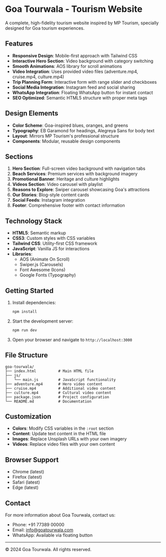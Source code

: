 # Goa Tourwala - Tourism Website

A complete, high-fidelity tourism website inspired by MP Tourism, specially designed for Goa tourism experiences.

## Features

- **Responsive Design**: Mobile-first approach with Tailwind CSS
- **Interactive Hero Section**: Video background with category switching
- **Smooth Animations**: AOS library for scroll animations
- **Video Integration**: Uses provided video files (adventure.mp4, cruise.mp4, culture.mp4)
- **Trip Planning Form**: Interactive form with range slider and checkboxes
- **Social Media Integration**: Instagram feed and social sharing
- **WhatsApp Integration**: Floating WhatsApp button for instant contact
- **SEO Optimized**: Semantic HTML5 structure with proper meta tags

## Design Elements

- **Color Scheme**: Goa-inspired blues, oranges, and greens
- **Typography**: EB Garamond for headings, Alegreya Sans for body text
- **Layout**: Mirrors MP Tourism's professional structure
- **Components**: Modular, reusable design components

## Sections

1. **Hero Section**: Full-screen video background with navigation tabs
2. **Beach Services**: Premium services with background imagery
3. **Promotional Banner**: Heritage and culture highlights
4. **Videos Section**: Video carousel with playlist
5. **Reasons to Explore**: Swiper carousel showcasing Goa's attractions
6. **Our Stories**: Blog-style content cards
7. **Social Feeds**: Instagram integration
8. **Footer**: Comprehensive footer with contact information

## Technology Stack

- **HTML5**: Semantic markup
- **CSS3**: Custom styles with CSS variables
- **Tailwind CSS**: Utility-first CSS framework
- **JavaScript**: Vanilla JS for interactions
- **Libraries**:
  - AOS (Animate On Scroll)
  - Swiper.js (Carousels)
  - Font Awesome (Icons)
  - Google Fonts (Typography)

## Getting Started

1. Install dependencies:

   ```bash
   npm install
   ```

2. Start the development server:

   ```bash
   npm run dev
   ```

3. Open your browser and navigate to `http://localhost:3000`

## File Structure

```
goa-tourwala/
├── index.html          # Main HTML file
├── js/
│   └── main.js         # JavaScript functionality
├── adventure.mp4       # Hero video content
├── cruise.mp4          # Additional video content
├── culture.mp4         # Cultural video content
├── package.json        # Project configuration
└── README.md           # Documentation
```

## Customization

- **Colors**: Modify CSS variables in the `:root` section
- **Content**: Update text content in the HTML file
- **Images**: Replace Unsplash URLs with your own imagery
- **Videos**: Replace video files with your own content

## Browser Support

- Chrome (latest)
- Firefox (latest)
- Safari (latest)
- Edge (latest)

## Contact

For more information about Goa Tourwala, contact us:

- Phone: +91 77389 00000
- Email: info@goatourwala.com
- WhatsApp: Available via floating button

---

© 2024 Goa Tourwala. All rights reserved.
